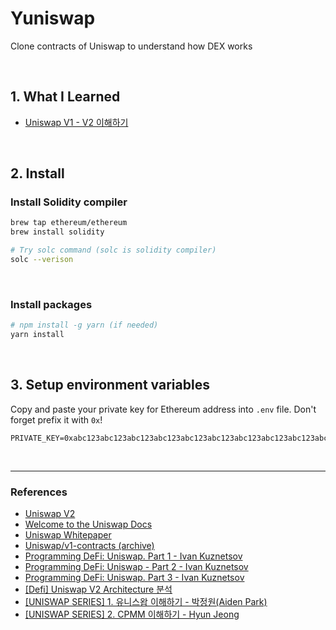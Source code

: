 # Yuniswap

Clone contracts of Uniswap to understand how DEX works

<br />

## 1. What I Learned

- [Uniswap V1 - V2 이해하기](./docs/uniswap.md)

<br />

## 2. Install

### Install Solidity compiler

```zsh
brew tap ethereum/ethereum
brew install solidity
```

```zsh
# Try solc command (solc is solidity compiler)
solc --verison
```

<br />

### Install packages

```zsh
# npm install -g yarn (if needed)
yarn install
```

<br />

## 3. Setup environment variables

Copy and paste your private key for Ethereum address into `.env` file. Don't forget prefix it with `0x`!

```.env
PRIVATE_KEY=0xabc123abc123abc123abc123abc123abc123abc123abc123abc123abc123abc1
```

<br />


---

### References

- [Uniswap V2](https://app.uniswap.org/#/swap?chain=mainnet)
- [Welcome to the Uniswap Docs](https://docs.uniswap.org/)
- [Uniswap Whitepaper](https://hackmd.io/@HaydenAdams/HJ9jLsfTz)
- [Uniswap/v1-contracts (archive)](https://github.com/Uniswap/v1-contracts/tree/master/contracts)
- [Programming DeFi: Uniswap. Part 1 - Ivan Kuznetsov](https://medium.com/coinmonks/programming-defi-uniswap-part-1-839ebe796c7b)
- [Programming DeFi: Uniswap - Part 2 - Ivan Kuznetsov](https://medium.com/coinmonks/programming-defi-uniswap-part-2-13a6428bf892)
- [Programming DeFi: Uniswap. Part 3 - Ivan Kuznetsov](https://medium.com/coinmonks/programming-defi-uniswap-part-3-791005c6238e)
- [[Defi] Uniswap V2 Architecture 분석](https://boohyunsik.tistory.com/10)
- [[UNISWAP SERIES] 1. 유니스왑 이해하기 - 박정원(Aiden Park)](https://medium.com/@aiden.p/uniswap-series-1-%EC%9C%A0%EB%8B%88%EC%8A%A4%EC%99%91-%EC%9D%B4%ED%95%B4%ED%95%98%EA%B8%B0-e321446623c7)
- [[UNISWAP SERIES] 2. CPMM 이해하기 - Hyun Jeong](https://hyun-jeong.medium.com/uniswap-series-2-cpmm-%EC%9D%B4%ED%95%B4%ED%95%98%EA%B8%B0-4a82de8aba9)